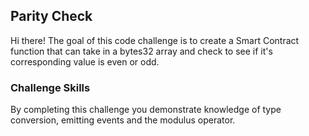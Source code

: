 ## Parity Check

Hi there! The goal of this code challenge is to create a Smart Contract function that can take in a bytes32 array and check to see if it's corresponding value is even or odd. 

### Challenge Skills

By completing this challenge you demonstrate knowledge of type conversion, emitting events and the modulus operator. 